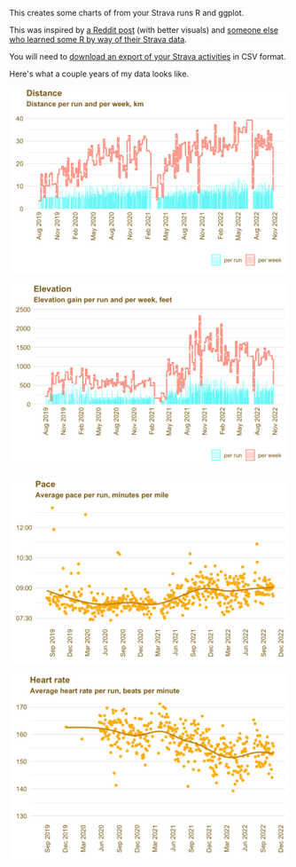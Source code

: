 This creates some charts of from your Strava runs R and ggplot. 

This was inspired by [a Reddit post](https://www.reddit.com/r/Strava/comments/yc7qqy/visualising_12_months_of_running_with_strava/) (with better visuals) and [someone else who learned some R by way of their Strava data](https://towardsdatascience.com/using-r-to-analyse-my-strava-data-fc57188b4c51).

You will need to [download an export of your Strava activities](https://support.strava.com/hc/en-us/articles/216918437-Exporting-your-Data-and-Bulk-Export) in CSV format.

Here's what a couple years of my data looks like.

![distance](images/distance.png)

![elevation](images/elevation.png)

![pace](images/pace.png)

![heart rate](images/heartrate.png)
